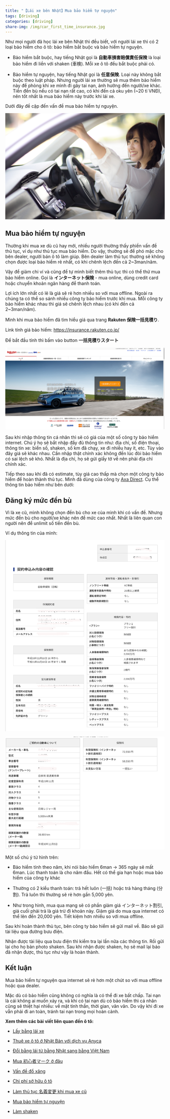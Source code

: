 ```yaml
---
title: "【Lái xe bên Nhật】Mua bảo hiểm tự nguyện"
tags: [driving]
categories: [driving]
share-img: /img/car_first_time_insurance.jpg
---
```


Như mọi người đã học lái xe bên Nhật thì đều biết, với người lái xe thì có 2 loại bảo hiểm cho ô tô: bảo hiểm bắt buộc và bảo hiểm tự nguyện.

* Bảo hiểm bắt buộc, hay tiếng Nhật gọi là **自動車損害賠償責任保険** là loại bảo hiểm đi liền với shaken (車検). Mỗi xe ô tô đều bắt buộc phải có.

* Bảo hiểm tự nguyện, hay tiếng Nhật gọi là **任意保険**. Loại này không bắt buộc theo luật pháp. Nhưng người lái xe thường sẽ mua thêm bảo hiểm này để phòng khi xe mình đi gây tai nạn, ảnh hưởng đến người/xe khác. Tiền đền bù nếu có tai nạn rất cao, có khi đến cả oku yên (~20 tỉ VNĐ), nên tốt nhất là mua bảo hiểm này trước khi lái xe.

Dưới đây đề cập đến vấn đề mua bảo hiểm tự nguyện.

![](/img/car_first_time_insurance.jpg)

## Mua bảo hiểm tự nguyện

<script async src="//pagead2.googlesyndication.com/pagead/js/adsbygoogle.js"></script>
<ins class="adsbygoogle"
     style="display:block; text-align:center;"
     data-ad-layout="in-article"
     data-ad-format="fluid"
     data-ad-client="ca-pub-2750437710821247"
     data-ad-slot="8905029259"></ins>
<script>
     (adsbygoogle = window.adsbygoogle || []).push({});
</script>

Thường khi mua xe dù cũ hay mới, nhiều người thường thấy phiền vấn đề thủ tục, ví dụ như thủ tục mua bảo hiểm. Do vậy, thường sẽ để phó mặc cho bên dealer, người bán ô tô làm giúp. Bên dealer làm thủ tục thường sẽ không chọn được loại bảo hiểm rẻ nhất, có khi chênh lệch đến cả 2~3man/năm. 

Vậy để giảm chi ví và cũng để tự mình biết thêm thủ tục thì có thể thử mua bảo hiểm online. Gọi là **インターネット保険** - mua online, dùng credit card hoặc chuyển khoản ngân hàng để thanh toán.

Lợi ích lớn nhất có lẽ là giá sẽ rẻ hơn nhiều so với mua offline. Ngoài ra chúng ta có thể so sánh nhiều công ty bảo hiểm trước khi mua. Mỗi công ty bảo hiểm khác nhau thì giá sẽ chênh lệch nhau (có khi đến cả 2~3man/năm).

Mình khi mua bảo hiểm đã tìm hiểu giá qua trang **Rakuten 保険一括見積り**.

Link tính giá bảo hiểm: <a href="https://hb.afl.rakuten.co.jp/hgc/175ba9bb.46d16352.175ba9bc.ab42d56e/?pc=https%3A%2F%2Finsurance.rakuten.co.jp%2F&m=https%3A%2F%2Finsurance.rakuten.co.jp%2F" target="_blank" rel="nofollow" style="word-wrap:break-word;"  >https://insurance.rakuten.co.jp/</a>

Để bắt đầu tính thì bấm vào button **一括見積りスタート**

![](/img/car_insurance_mitsumori.png)

Sau khi nhập thông tin cá nhân thì sẽ có giá của một số công ty bảo hiểm internet. Chú ý họ sẽ bắt nhập đầy đủ thông tin như: địa chỉ, số điện thoại, thông tin xe: biển số, shaken, số km đã chạy, xe đi nhiều hay ít, etc. Tùy vào đây giá sẽ khác nhau. Cần nhập thật chính xác không đến lúc đòi bảo hiểm có sai lệch sẽ khó. Nhất là địa chỉ, họ sẽ gửi giấy tờ về nên phải địa chỉ chính xác.

Tiếp theo sau khi đã có estimate, tùy giá cao thấp mà chọn một công ty bảo hiểm để hoàn thành thủ tục. Mình đã dùng của công ty [Axa Direct](https://www.axa-direct.co.jp/). Cụ thể thông tin bảo hiểm như bên dưới:

## Đăng ký mức đền bù

Vì là xe cũ, mình không chọn đền bù cho xe của mình khi có vấn đề. Nhưng mức đền bù cho người/xe khác nên để mức cao nhất. Nhất là liên quan con người nên để unlimit số tiền đền bù.

Ví dụ thông tin của mình:

![](/img/car_insurance_mitusmori_sample01.png)

![](/img/car_insurance_mitusmori_sample02.png)

Một số chú ý từ hình trên:

* Bảo hiểm tính theo năm, khi nói bảo hiểm 6man -> 365 ngày sẽ mất 6man. Lúc thanh toán là cho năm đầu. Hết có thể gia hạn hoặc mua bảo hiểm của công ty khác

* Thường có 2 kiểu thanh toán: trả hết luôn (一括) hoặc trả hàng tháng (分割). Trả luôn thì thường sẽ rẻ hơn gần 5,000 yên.

* Như trong hình, mua qua mạng sẽ có phần giảm giá インターネット割引, giá cuối phải trả là giá trừ đi khoản này. Giảm giá do mua qua internet có thể lên đến 20,000 yên. Tiết kiệm hơn nhiều so với mua offline.

Sau khi hoàn thành thủ tục, bên công ty bảo hiểm sẽ gửi mail về. Báo sẽ gửi tài liệu qua đường bưu điện.

Nhận được tài liệu qua bưu điện thì kiểm tra lại lần nữa các thông tin. Rồi gửi lại cho họ bản photo shaken. Sau khi nhận được shaken, họ sẽ mail lại báo đã nhận được, thủ tục như vậy là hoàn thành.

## Kết luận

Mua bảo hiểm tự nguyện qua internet sẽ rẻ hơn một chút so với mua offline hoặc qua dealer. 

Mặc dù có bảo hiểm cũng không có nghĩa là có thể đi xe bất chấp. Tai nạn là cái không ai muốn xảy ra, và khi có tai nạn dù có bảo hiểm thì cá nhân cũng sẽ thiệt hại nhiều: về mặt tinh thần, thời gian, vân vân. Do vậy khi đi xe vẫn phải đi an toàn, tránh tai nạn trong mọi hoàn cảnh.

<script async src="//pagead2.googlesyndication.com/pagead/js/adsbygoogle.js"></script>
<ins class="adsbygoogle"
     style="display:block; text-align:center;"
     data-ad-layout="in-article"
     data-ad-format="fluid"
     data-ad-client="ca-pub-2750437710821247"
     data-ad-slot="8905029259"></ins>
<script>
     (adsbygoogle = window.adsbygoogle || []).push({});
</script>

**Xem thêm các bài viết liên quan đến ô tô:**

* [Lấy bằng lái xe](https://phuongnq.me/2018-06-08-driving-license-in-japan-part-1/)

* [Thuê xe ô tô ở Nhật Bản với dịch vụ Anyca](https://phuongnq.me/2018-06-30-thue-xe-qua-dich-vu-anyca/)

* [Đổi bằng lái từ bằng Nhật sang bằng Việt Nam](https://phuongnq.me/2018-08-22-doi-bang-nhat-sang-bang-viet/)

* [Mua 初心者マーク ở đâu](https://phuongnq.me/2018-08-27-use-new-user-mark-japan-driver/)

* [Vấn đề đổ xăng](https://phuongnq.me/2018-09-02-driving-in-japan-gasoline/)

* [Chi phí sở hữu ô tô](https://phuongnq.me/2018-09-07-how-much-a-car-cost-whole-life)

* [Làm thủ tục 名義変更 khi mua xe cũ](https://phuongnq.me/2018-11-03-thu-tuc-doi-ten-khi-mua-xe-oto)

* [Mua bảo hiểm tự nguyện](https://phuongnq.me/2018-11-18-first-time-car-insurance/)

* [Làm shaken](/2018-12-12-first-time-shaken)